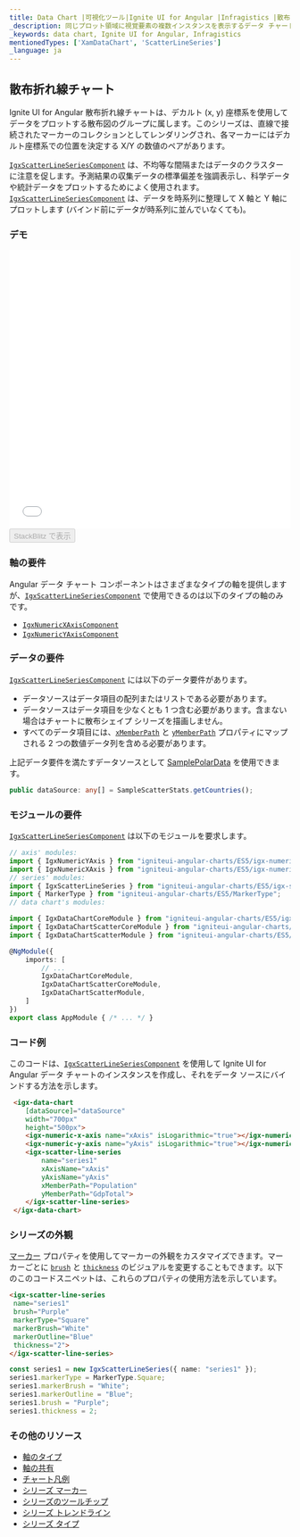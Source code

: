```yaml
---
title: Data Chart |可視化ツール|Ignite UI for Angular |Infragistics |散布図 - 折れ線
_description: 同じプロット領域に視覚要素の複数インスタンスを表示するデータ チャートを作成し、複合チャートビューを作成します。
_keywords: data chart, Ignite UI for Angular, Infragistics
mentionedTypes: ['XamDataChart', 'ScatterLineSeries']
_language: ja
---
```


## 散布折れ線チャート

Ignite UI for Angular 散布折れ線チャートは、デカルト (x, y) 座標系を使用してデータをプロットする散布図のグループに属します。このシリーズは、直線で接続されたマーカーのコレクションとしてレンダリングされ、各マーカーにはデカルト座標系での位置を決定する X/Y の数値のペアがあります。

[`IgxScatterLineSeriesComponent`](/products/ignite-ui-angular/api/docs/typescript/latest/classes/igxscatterlineseriescomponent.html) は、不均等な間隔またはデータのクラスターに注意を促します。予測結果の収集データの標準偏差を強調表示し、科学データや統計データをプロットするためによく使用されます。[`IgxScatterLineSeriesComponent`](/products/ignite-ui-angular/api/docs/typescript/latest/classes/igxscatterlineseriescomponent.html) は、データを時系列に整理して X 軸と Y 軸にプロットします (バインド前にデータが時系列に並んでいなくても)。

### デモ

<div class="sample-container loading" style="height: 500px">
    <iframe id="data-chart-type-scatter-line-series-iframe" src='{environment:dvDemosBaseUrl}/charts/data-chart-type-scatter-line-series' width="100%" height="100%" seamless frameBorder="0" onload="onXPlatSampleIframeContentLoaded(this);"></iframe>
</div>
<div>
    <button data-localize="stackblitz" disabled class="stackblitz-btn" data-iframe-id="data-chart-type-scatter-line-series-iframe" data-demos-base-url="{environment:dvDemosBaseUrl}">StackBlitz で表示
    </button>
</div>

<div class="divider--half"></div>

### 軸の要件

Angular データ チャート コンポーネントはさまざまなタイプの軸を提供しますが、[`IgxScatterLineSeriesComponent`](/products/ignite-ui-angular/api/docs/typescript/latest/classes/igxscatterlineseriescomponent.html) で使用できるのは以下のタイプの軸のみです。

-   [`IgxNumericXAxisComponent`](/products/ignite-ui-angular/api/docs/typescript/latest/classes/igxnumericxaxiscomponent.html)
-   [`IgxNumericYAxisComponent`](/products/ignite-ui-angular/api/docs/typescript/latest/classes/igxnumericyaxiscomponent.html)

### データの要件

[`IgxScatterLineSeriesComponent`](/products/ignite-ui-angular/api/docs/typescript/latest/classes/igxscatterlineseriescomponent.html) には以下のデータ要件があります。

-   データソースはデータ項目の配列またはリストである必要があります。
-   データソースはデータ項目を少なくとも 1 つ含む必要があります。含まない場合はチャートに散布シェイプ シリーズを描画しません。
-   すべてのデータ項目には、[`xMemberPath`](/products/ignite-ui-angular/api/docs/typescript/latest/classes/igxscatterbasecomponent.html#xmemberpath) と [`yMemberPath`](/products/ignite-ui-angular/api/docs/typescript/latest/classes/igxscatterbasecomponent.html#ymemberpath)  プロパティにマップされる 2 つの数値データ列を含める必要があります。

上記データ要件を満たすデータソースとして [SamplePolarData](data-chart-data-sources-stats.md) を使用できます。

```ts
public dataSource: any[] = SampleScatterStats.getCountries();
```

### モジュールの要件

[`IgxScatterLineSeriesComponent`](/products/ignite-ui-angular/api/docs/typescript/latest/classes/igxscatterlineseriescomponent.html) は以下のモジュールを要求します。

```ts
// axis' modules:
import { IgxNumericYAxis } from "igniteui-angular-charts/ES5/igx-numeric-y-axis";
import { IgxNumericXAxis } from "igniteui-angular-charts/ES5/igx-numeric-x-axis";
// series' modules:
import { IgxScatterLineSeries } from "igniteui-angular-charts/ES5/igx-scatter-line-series";
import { MarkerType } from "igniteui-angular-charts/ES5/MarkerType";
// data chart's modules:

import { IgxDataChartCoreModule } from "igniteui-angular-charts/ES5/igx-data-chart-core-module";
import { IgxDataChartScatterCoreModule } from "igniteui-angular-charts/ES5/igx-data-chart-scatter-core-module";
import { IgxDataChartScatterModule } from "igniteui-angular-charts/ES5/igx-data-chart-scatter-module";

@NgModule({
    imports: [
        // ...
        IgxDataChartCoreModule,
        IgxDataChartScatterCoreModule,
        IgxDataChartScatterModule,
    ]
})
export class AppModule { /* ... */ }
```

### コード例

このコードは、[`IgxScatterLineSeriesComponent`](/products/ignite-ui-angular/api/docs/typescript/latest/classes/igxscatterlineseriescomponent.html) を使用して Ignite UI for Angular データ チャートのインスタンスを作成し、それをデータ ソースにバインドする方法を示します。

```html
 <igx-data-chart
    [dataSource]="dataSource"
    width="700px"
    height="500px">
    <igx-numeric-x-axis name="xAxis" isLogarithmic="true"></igx-numeric-x-axis>
    <igx-numeric-y-axis name="yAxis" isLogarithmic="true"></igx-numeric-y-axis>
    <igx-scatter-line-series
        name="series1"
        xAxisName="xAxis"
        yAxisName="yAxis"
        xMemberPath="Population"
        yMemberPath="GdpTotal">
    </igx-scatter-line-series>
 </igx-data-chart>
```

### シリーズの外観

[マーカー](data-chart-series-markers.md) プロパティを使用してマーカーの外観をカスタマイズできます。マーカーごとに [`brush`](/products/ignite-ui-angular/api/docs/typescript/latest/classes/igxseriescomponent.html#brush) と [`thickness`](/products/ignite-ui-angular/api/docs/typescript/latest/classes/igxseriescomponent.html#thickness) のビジュアルを変更することもできます。以下のこのコードスニペットは、これらのプロパティの使用方法を示しています。

```html
<igx-scatter-line-series
 name="series1"
 brush="Purple"
 markerType="Square"
 markerBrush="White"
 markerOutline="Blue"
 thickness="2">
</igx-scatter-line-series>
```

```ts
const series1 = new IgxScatterLineSeries({ name: "series1" });
series1.markerType = MarkerType.Square;
series1.markerBrush = "White";
series1.markerOutline = "Blue";
series1.brush = "Purple";
series1.thickness = 2;
```

### その他のリソース

-   [軸のタイプ](data-chart-axis-types.md)
-   [軸の共有](data-chart-axis-sharing.md)
-   [チャート凡例](data-chart-legends.md)
-   [シリーズ マーカー](data-chart-series-markers.md)
-   [シリーズのツールチップ](data-chart-series-tooltips.md)
-   [シリーズ トレンドライン](data-chart-series-trendlines.md)
-   [シリーズ タイプ](data-chart-series-types.md)
